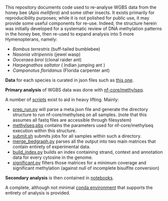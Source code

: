 This repository documents code used to re-analyse WGBS data from the honey bee (*Apis mellifera*) and some other insects.
It exists primarily for reproducibility purposes;
while it is not polished for public use, it may provide some useful components for re-use.
Indeed, the structure herein was initially developed for a systematic review of DNA methylation patterns in the honey bee, then re-used to expand analysis into 5 more Hymenopterans, namely:
  * *Bombus terrestris* (buff-tailed bumblebee)
  * *Nasonia vitripennis* (jewel wasp)
  * *Ooceraea biroi* (clonal raider ant)
  * *Harpegnathos saltator* ( Indian jumping ant )
  * *Camponotus floridanus* (Florida carpenter ant)


**Data** for each species is curated in json files such as [this one](data/Apis_mellifera/meta.json).

**Primary analysis** of WGBS data was done with [nf-core/methylseq](https://github.com/nf-core/methylseq/).

A number of [scripts](scripts/) exist to aid in heavy lifting. Mainly:
  * [prep_run.py](scripts/prep_run.py) will parse a meta.json file and generate the directory structure to run nf-core/methylseq on all samples. (note that this assumes all fastq files are accessible through filesystem)
  * [methylseq.pbs](scripts/pbs/methylseq.pbs) contains the parameters used for nf-core/methylseq execution within this structure.
  * [submit.sh](scripts/pbs/submit.sh) submits jobs for all samples within such a directory.
  * [merge_bedgraph.py](scripts/merge_bedgraph.py) parses all the output into two main matrices that contain entirety of experimental data.
  * [build_index.py](scripts/build_index.py) builds an index containing strand, context and annotation data for every cytosine in the genome.
  * [significant.py](scripts/significant.py) filters those matrices for a minimum coverage and significant methylation (against null of incomplete bisulfite conversion)

**Secondary analysis** is then contained in [notebooks](notebooks/).

A complete, although not minimal [conda environment](environment.yml) that supports the entirety of analysis is provided.
